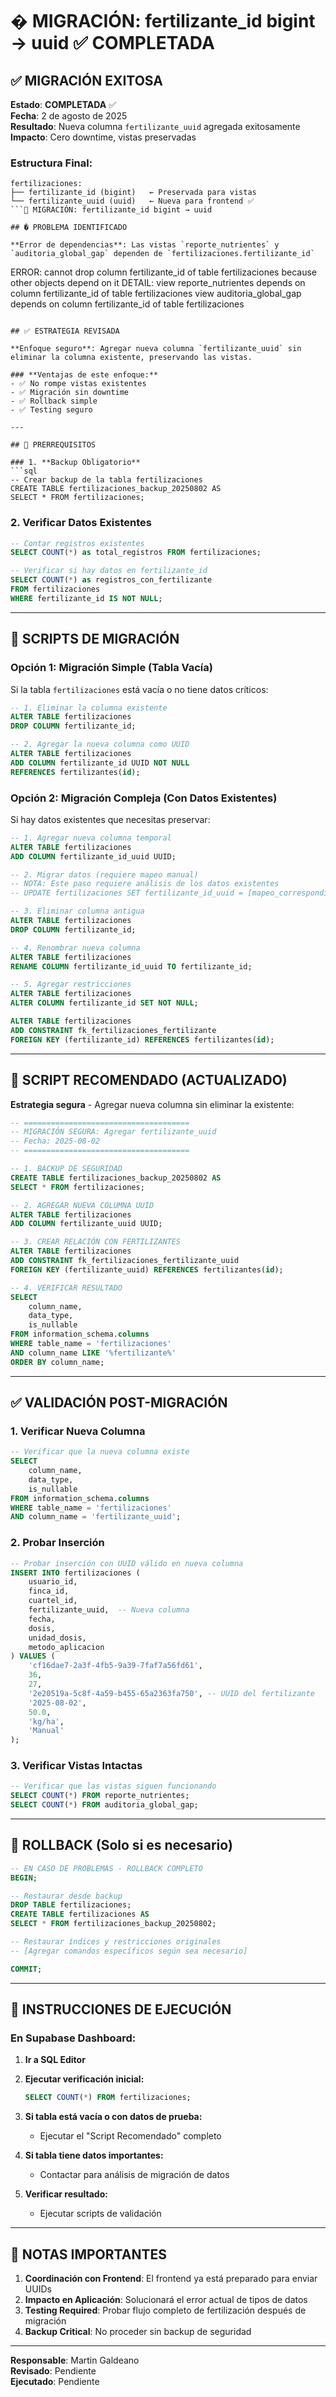 # � MIGRACIÓN: fertilizante_id bigint → uuid ✅ COMPLETADA

## ✅ MIGRACIÓN EXITOSA

**Estado**: **COMPLETADA** ✅  
**Fecha**: 2 de agosto de 2025  
**Resultado**: Nueva columna `fertilizante_uuid` agregada exitosamente  
**Impacto**: Cero downtime, vistas preservadas  

### **Estructura Final:**
```
fertilizaciones:
├── fertilizante_id (bigint)   ← Preservada para vistas
└── fertilizante_uuid (uuid)   ← Nueva para frontend ✅
```🔧 MIGRACIÓN: fertilizante_id bigint → uuid

## � PROBLEMA IDENTIFICADO

**Error de dependencias**: Las vistas `reporte_nutrientes` y `auditoria_global_gap` dependen de `fertilizaciones.fertilizante_id`

```
ERROR: cannot drop column fertilizante_id of table fertilizaciones because other objects depend on it
DETAIL: view reporte_nutrientes depends on column fertilizante_id of table fertilizaciones
        view auditoria_global_gap depends on column fertilizante_id of table fertilizaciones
```

## ✅ ESTRATEGIA REVISADA

**Enfoque seguro**: Agregar nueva columna `fertilizante_uuid` sin eliminar la columna existente, preservando las vistas.

### **Ventajas de este enfoque:**
- ✅ No rompe vistas existentes
- ✅ Migración sin downtime  
- ✅ Rollback simple
- ✅ Testing seguro

---

## 🚨 PRERREQUISITOS

### 1. **Backup Obligatorio**
```sql
-- Crear backup de la tabla fertilizaciones
CREATE TABLE fertilizaciones_backup_20250802 AS 
SELECT * FROM fertilizaciones;
```

### 2. **Verificar Datos Existentes**
```sql
-- Contar registros existentes
SELECT COUNT(*) as total_registros FROM fertilizaciones;

-- Verificar si hay datos en fertilizante_id
SELECT COUNT(*) as registros_con_fertilizante 
FROM fertilizaciones 
WHERE fertilizante_id IS NOT NULL;
```

---

## 🔧 SCRIPTS DE MIGRACIÓN

### **Opción 1: Migración Simple (Tabla Vacía)**
Si la tabla `fertilizaciones` está vacía o no tiene datos críticos:

```sql
-- 1. Eliminar la columna existente
ALTER TABLE fertilizaciones 
DROP COLUMN fertilizante_id;

-- 2. Agregar la nueva columna como UUID
ALTER TABLE fertilizaciones 
ADD COLUMN fertilizante_id UUID NOT NULL 
REFERENCES fertilizantes(id);
```

### **Opción 2: Migración Compleja (Con Datos Existentes)**
Si hay datos existentes que necesitas preservar:

```sql
-- 1. Agregar nueva columna temporal
ALTER TABLE fertilizaciones 
ADD COLUMN fertilizante_id_uuid UUID;

-- 2. Migrar datos (requiere mapeo manual)
-- NOTA: Este paso requiere análisis de los datos existentes
-- UPDATE fertilizaciones SET fertilizante_id_uuid = [mapeo_correspondiente];

-- 3. Eliminar columna antigua
ALTER TABLE fertilizaciones 
DROP COLUMN fertilizante_id;

-- 4. Renombrar nueva columna
ALTER TABLE fertilizaciones 
RENAME COLUMN fertilizante_id_uuid TO fertilizante_id;

-- 5. Agregar restricciones
ALTER TABLE fertilizaciones 
ALTER COLUMN fertilizante_id SET NOT NULL;

ALTER TABLE fertilizaciones 
ADD CONSTRAINT fk_fertilizaciones_fertilizante 
FOREIGN KEY (fertilizante_id) REFERENCES fertilizantes(id);
```

---

## 🎯 SCRIPT RECOMENDADO (ACTUALIZADO)

**Estrategia segura** - Agregar nueva columna sin eliminar la existente:

```sql
-- =====================================
-- MIGRACIÓN SEGURA: Agregar fertilizante_uuid
-- Fecha: 2025-08-02
-- =====================================

-- 1. BACKUP DE SEGURIDAD
CREATE TABLE fertilizaciones_backup_20250802 AS 
SELECT * FROM fertilizaciones;

-- 2. AGREGAR NUEVA COLUMNA UUID
ALTER TABLE fertilizaciones 
ADD COLUMN fertilizante_uuid UUID;

-- 3. CREAR RELACIÓN CON FERTILIZANTES
ALTER TABLE fertilizaciones 
ADD CONSTRAINT fk_fertilizaciones_fertilizante_uuid 
FOREIGN KEY (fertilizante_uuid) REFERENCES fertilizantes(id);

-- 4. VERIFICAR RESULTADO
SELECT 
    column_name, 
    data_type, 
    is_nullable
FROM information_schema.columns 
WHERE table_name = 'fertilizaciones' 
AND column_name LIKE '%fertilizante%'
ORDER BY column_name;
```

---

## ✅ VALIDACIÓN POST-MIGRACIÓN

### 1. **Verificar Nueva Columna**
```sql
-- Verificar que la nueva columna existe
SELECT 
    column_name, 
    data_type, 
    is_nullable
FROM information_schema.columns 
WHERE table_name = 'fertilizaciones' 
AND column_name = 'fertilizante_uuid';
```

### 2. **Probar Inserción**
```sql
-- Probar inserción con UUID válido en nueva columna
INSERT INTO fertilizaciones (
    usuario_id,
    finca_id,
    cuartel_id,
    fertilizante_uuid,  -- Nueva columna
    fecha,
    dosis,
    unidad_dosis,
    metodo_aplicacion
) VALUES (
    'cf16dae7-2a3f-4fb5-9a39-7faf7a56fd61',
    36,
    27,
    '2e20519a-5c8f-4a59-b455-65a2363fa750', -- UUID del fertilizante
    '2025-08-02',
    50.0,
    'kg/ha',
    'Manual'
);
```

### 3. **Verificar Vistas Intactas**
```sql
-- Verificar que las vistas siguen funcionando
SELECT COUNT(*) FROM reporte_nutrientes;
SELECT COUNT(*) FROM auditoria_global_gap;
```

---

## 🔄 ROLLBACK (Solo si es necesario)

```sql
-- EN CASO DE PROBLEMAS - ROLLBACK COMPLETO
BEGIN;

-- Restaurar desde backup
DROP TABLE fertilizaciones;
CREATE TABLE fertilizaciones AS 
SELECT * FROM fertilizaciones_backup_20250802;

-- Restaurar índices y restricciones originales
-- [Agregar comandos específicos según sea necesario]

COMMIT;
```

---

## 🎯 INSTRUCCIONES DE EJECUCIÓN

### **En Supabase Dashboard:**

1. **Ir a SQL Editor**
2. **Ejecutar verificación inicial:**
   ```sql
   SELECT COUNT(*) FROM fertilizaciones;
   ```

3. **Si tabla está vacía o con datos de prueba:**
   - Ejecutar el "Script Recomendado" completo

4. **Si tabla tiene datos importantes:**
   - Contactar para análisis de migración de datos

5. **Verificar resultado:**
   - Ejecutar scripts de validación

---

## 📝 NOTAS IMPORTANTES

1. **Coordinación con Frontend**: El frontend ya está preparado para enviar UUIDs
2. **Impacto en Aplicación**: Solucionará el error actual de tipos de datos
3. **Testing Required**: Probar flujo completo de fertilización después de migración
4. **Backup Critical**: No proceder sin backup de seguridad

---

**Responsable**: Martin Galdeano  
**Revisado**: Pendiente  
**Ejecutado**: Pendiente
